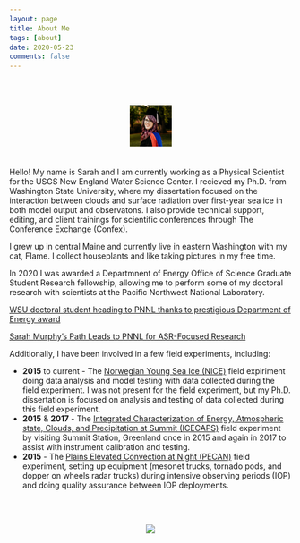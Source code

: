 ```yaml
---
layout: page
title: About Me
tags: [about]
date: 2020-05-23
comments: false
---
```

<br><br>
<center>
<img src="Sarah2023-1699.jpg" width = "75">
</center>
<br><br>
Hello! My name is Sarah and I am currently working as a Physical Scientist for the USGS New England Water Science Center. I recieved my Ph.D. from Washington State University, where my dissertation focused on the interaction between clouds and surface radiation over first-year sea ice in both model output and observatons. I also provide technical support, editing, and client trainings for scientific conferences through The Conference Exchange (Confex).

I grew up in central Maine and currently live in eastern Washington with my cat, Flame. I collect houseplants and like taking pictures in my free time.


In 2020 I was awarded a Departmnent of Energy Office of Science Graduate Student Research fellowship, allowing me to perform some of my doctoral research with scientists at the Pacific Northwest National Laboratory.


[WSU doctoral student heading to PNNL thanks to prestigious Department of Energy award](https://news.wsu.edu/2020/05/12/wsu-doctoral-student-heading-pnnl-thanks-prestigious-department-energy-award/)


[Sarah Murphy’s Path Leads to PNNL for ASR-Focused Research](https://asr.science.energy.gov/news/program-news/post/12974)


Additionally, I have been involved in a few field experiments, including:
- **2015** to current - The <a href="https://www.npolar.no/en/projects/n-ice2015/">Norwegian Young Sea Ice (NICE)</a> field expiriment doing data analysis and model testing with data collected during the field experiment. I was not present for the field experiment, but my Ph.D. dissertation is focused on analysis and testing of data collected during this field experiment.
- **2015** & **2017** - The <a href="https://labs.wsu.edu/lar-sensing/icecaps-experiment/">Integrated Characterization of Energy, Atmospheric state, Clouds, and Precipitation at Summit (ICECAPS)</a> field experiment by visiting Summit Station, Greenland once in 2015 and again in 2017 to assist with instrument calibration and testing.
- **2015** - The <a href="https://www.nssl.noaa.gov/projects/pecan/#:~:text=Plains%20Elevated%20Convection%20At%20Night%20(PECAN)%20is%20a%20large%2C,1%20to%20July%2015%2C%202015.">Plains Elevated Convection at Night (PECAN)</a> field experiment, setting up equipment (mesonet trucks, tornado pods, and dopper on wheels radar trucks) during intensive observing periods (IOP) and doing quality assurance between IOP deployments.

<br><br>
<center>
<img src="Sarah2023_1738.jpg" width = "75">
</center>
